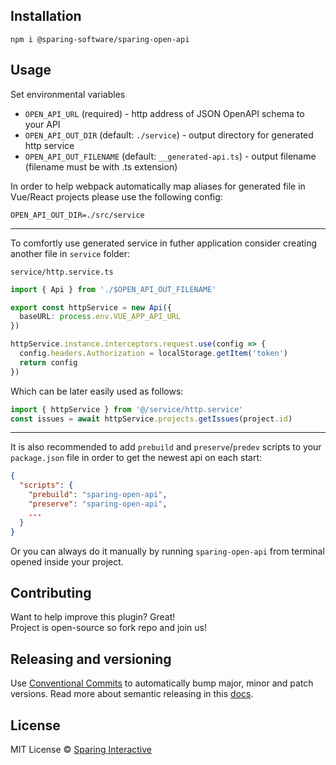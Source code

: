## Installation

```
npm i @sparing-software/sparing-open-api
```

## Usage

Set environmental variables

- `OPEN_API_URL` (required) - http address of JSON OpenAPI schema to your API
- `OPEN_API_OUT_DIR` (default: `./service`) - output directory for generated http service
- `OPEN_API_OUT_FILENAME` (default: `__generated-api.ts`) - output filename (filename must be with .ts extension)

In order to help webpack automatically map aliases for generated file in Vue/React projects please use the following config:

```
OPEN_API_OUT_DIR=./src/service
```

---

To comfortly use generated service in futher application consider creating another file in `service` folder:

`service/http.service.ts`

```ts
import { Api } from './$OPEN_API_OUT_FILENAME'

export const httpService = new Api({
  baseURL: process.env.VUE_APP_API_URL
})

httpService.instance.interceptors.request.use(config => {
  config.headers.Authorization = localStorage.getItem('token')
  return config
})
```

Which can be later easily used as follows:

```ts
import { httpService } from '@/service/http.service'
const issues = await httpService.projects.getIssues(project.id)
```

---

It is also recommended to add `prebuild` and `preserve`/`predev` scripts to your `package.json` file in order to get the newest api on each start:

```json
{
  "scripts": {
    "prebuild": "sparing-open-api",
    "preserve": "sparing-open-api",
    ...
  }
}
```

Or you can always do it manually by running `sparing-open-api` from terminal opened inside your project.

## Contributing

Want to help improve this plugin? Great!  
Project is open-source so fork repo and join us!

## Releasing and versioning

Use [Conventional Commits](https://www.conventionalcommits.org/en/v1.0.0/) to automatically bump major, minor and patch versions. Read more about semantic releasing in this [docs](https://semantic-release.gitbook.io/semantic-release/recipes/release-workflow).

## License

MIT License © [Sparing Interactive](https://github.com/SparingSoftware)
